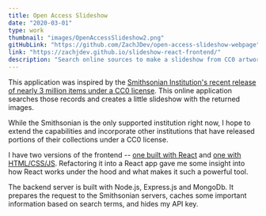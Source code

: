 ```yaml
---
title: Open Access Slideshow
date: "2020-03-01"
type: work
thumbnail: "images/OpenAccessSlideshow2.png"
gitHubLink: "https://github.com/ZachJDev/open-access-slideshow-webpage"
link: "https://zachjdev.github.io/slideshow-react-frontend/"
description: "Search online sources to make a slideshow from CC0 artwork."
---
```


This application was inspired by the [Smithsonian Institution's recent release of nearly 3 million items under a CC0 license](https://www.si.edu/openaccess). This online application searches those records and creates a little slideshow with the returned images. 

While the Smithsonian is the only supported institution right now, I hope to extend the capabilities and incorporate other institutions that have released portions of their collections under a CC0 license.

I have two versions of the frontend -- [one built with React](https://github.com/ZachJDev/slideshow-react-frontend) and [one with HTML/CSS/JS](https://zachjdev.github.io/open-access-slideshow-webpage/). Refactoring it into a React app gave me some insight into how React works under the hood and what makes it such a powerful tool.

The backend server is built with Node.js, Express.js and MongoDb. It prepares the request to the Smithsonian servers, caches some important information based on search terms, and hides my API key.